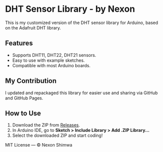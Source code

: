 # DHT Sensor Library - by Nexon

This is my customized version of the DHT sensor library for Arduino, based on the Adafruit DHT library.

## Features
- Supports DHT11, DHT22, DHT21 sensors.
- Easy to use with example sketches.
- Compatible with most Arduino boards.

## My Contribution
I updated and repackaged this library for easier use and sharing via GitHub and GitHub Pages.

## How to Use
1. Download the ZIP from [Releases](https://github.com/nexonshimwa/DHT-sensor-library-master-by-nexon/releases).
2. In Arduino IDE, go to **Sketch > Include Library > Add .ZIP Library...**
3. Select the downloaded ZIP and start coding!

MIT License — © Nexon Shimwa
